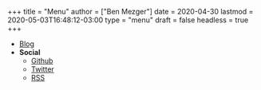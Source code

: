 +++
title = "Menu"
author = ["Ben Mezger"]
date = 2020-04-30
lastmod = 2020-05-03T16:48:12-03:00
type = "menu"
draft = false
headless = true
+++

- [Blog](/posts)
- **Social**
  - [Github](https://github.com/benmezger/)
  - [Twitter](https://twitter.com/sys%5Freboot)
  - [RSS](/index.xml)
